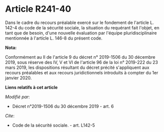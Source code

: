 # Article R241-40

Dans le cadre du recours préalable exercé sur le fondement de l'article L. 142-4 du code de la sécurité sociale, la situation
du requérant fait l'objet, en tant que de besoin, d'une nouvelle évaluation par l'équipe pluridisciplinaire mentionnée à
l'article L. 146-8 du présent code.

**Nota:**

Conformément au II de l'article 9 du décret n° 2019-1506 du 30 décembre 2019, sous réserve des IV, V et VI de l'article 96 de
la loi n° 2019-222 du 23 mars 2019, les dispositions résultant du décret précité s'appliquent aux recours préalables et aux
recours juridictionnels introduits à compter du 1er janvier 2020.

**Liens relatifs à cet article**

_Modifié par_:

  - Décret n°2019-1506 du 30 décembre 2019 - art. 6

_Cite_:

  - Code de la sécurité sociale. - art. L142-5
